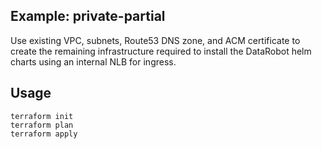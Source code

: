 ## Example: private-partial
Use existing VPC, subnets, Route53 DNS zone, and ACM certificate to create the remaining infrastructure required to install the DataRobot helm charts using an internal NLB for ingress.

## Usage
```
terraform init
terraform plan
terraform apply
```
